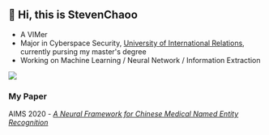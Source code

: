 ## 👋 Hi, this is StevenChaoo

- A VIMer
- Major in Cyberspace Security, [University of International Relations](https://www.uir.cn), currently pursing my master's degree
- Working on Machine Learning / Neural Network / Information Extraction

![](https://github-readme-stats.vercel.app/api?username=StevenChaoo&show_icons=true&bg_color=30,e96443,904e95&title_color=fff&text_color=fff)

### My Paper

AIMS 2020 - [*A Neural Framework for Chinese Medical Named Entity Recognition*](https://link.springer.com/chapter/10.1007/978-3-030-59605-7_6)

